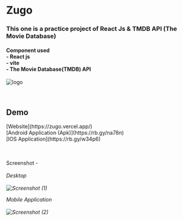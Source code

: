 # Zugo

<h3>This one is a practice project of React Js & TMDB API (The Movie Database)</h3>
<h4> Component used <br>
 - React js <br>
 - vite <br>
 - The Movie Database(TMDB) API <br>
  </h4>
  
  ![logo](https://github.com/atanu16/Zugo/assets/83860778/a84c01c8-4277-43b5-ac8b-98fb49a5e56f)

  <br>
  
  

  <h2>Demo</h2>
  [Website](https://zugo.vercel.app/) 
  <br>
  [Android Application (Apk)](https://rb.gy/na78n)
  <br>
  [IOS Application](https://rb.gy/w34p6)
  <br>
  <br>
  <br>

  Screenshot - <br>
  <br>
    <em>Desktop<em> <br>
    <br>
  ![Screenshot (1)](https://github.com/atanu16/Zugo/assets/83860778/6d1fadc1-8430-43b5-b258-6c6f6a5aa756)
  
  <em>Mobile Application<em>
  <br>
  <br>
  ![Screenshot (2)](https://github.com/atanu16/Zugo/assets/83860778/b26ba8a5-1a2d-453d-b377-bc178db3021a)

<br>
